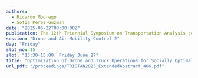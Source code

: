 ```yaml
---
authors:
  - Ricardo Modrego
  - Sofia Perez-Guzman
date: "2025-06-22T00:00:00Z"
publication: The 12th Triennial Symposium on Transportation Analysis conference
session: "Drone and Air Mobility Control 2"
day: "Friday"
slot_no: 15
slot: "13:30-15:00, Friday June 27"
title: "Optimization of Drone and Truck Operations for Socially Optimal Disaster Relief Distribution"
url_pdf: "/proceedings/TRISTAN2025_ExtendedAbstract_406.pdf"
---
```


